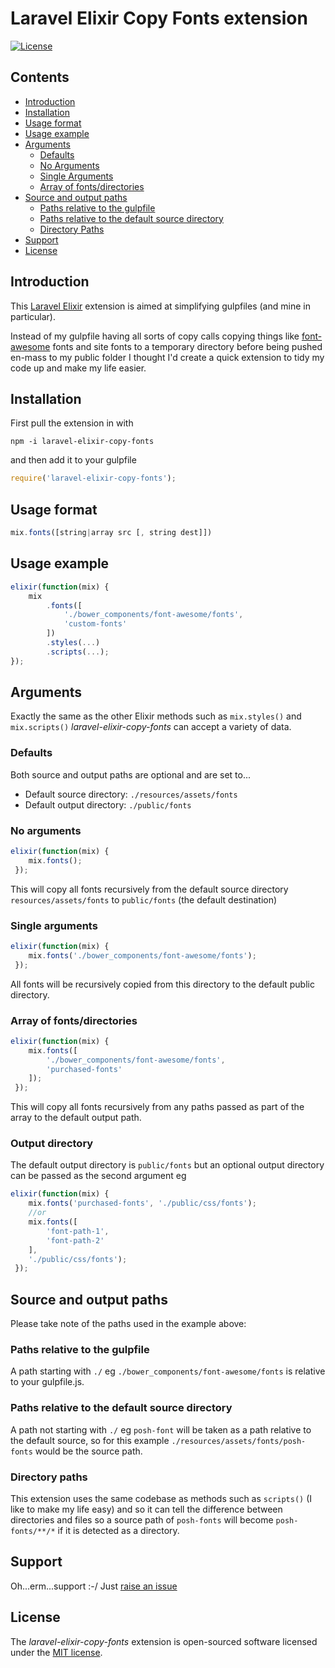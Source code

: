 # Laravel Elixir Copy Fonts extension
[![License](https://poser.pugx.org/laravel/framework/license.svg)](https://packagist.org/packages/laravel/framework)

## Contents
 * [Introduction](https://github.com/GrandadEvans/laravel-elixir-copy-fonts#introduction)
 * [Installation](https://github.com/GrandadEvans/laravel-elixir-copy-fonts#installation)
 * [Usage format](https://github.com/GrandadEvans/laravel-elixir-copy-fonts#usage-format)
 * [Usage example](https://github.com/GrandadEvans/laravel-elixir-copy-fonts#usage-example)
 * [Arguments](https://github.com/GrandadEvans/laravel-elixir-copy-fonts#arguments  )
    * [Defaults](https://github.com/GrandadEvans/laravel-elixir-copy-fonts#defaults)
    * [No Arguments](https://github.com/GrandadEvans/laravel-elixir-copy-fonts#no-arguments)
    * [Single Arguments](https://github.com/GrandadEvans/laravel-elixir-copy-fonts#single-arguments)
    * [Array of fonts/directories](https://github.com/GrandadEvans/laravel-elixir-copy-fonts#array-of-fontsdirectories)
 * [Source and output paths](https://github.com/GrandadEvans/laravel-elixir-copy-fonts#source-and-output-paths)
    * [Paths relative to the gulpfile](https://github.com/GrandadEvans/laravel-elixir-copy-fonts#paths-relative-to-the-gulpfile)
    * [Paths relative to the default source directory](https://github.com/GrandadEvans/laravel-elixir-copy-fonts#paths-relative-to-the-default-source-directory)
    * [Directory Paths](https://github.com/GrandadEvans/laravel-elixir-copy-fonts#directory-paths)
 * [Support](https://github.com/GrandadEvans/laravel-elixir-copy-fonts#support)
 * [License](https://github.com/GrandadEvans/laravel-elixir-copy-fonts#license)

## Introduction
This [Laravel Elixir](https://laravel.com/docs/master/elixir) extension is aimed at simplifying gulpfiles 
(and mine in particular).

Instead of my gulpfile having all sorts of copy calls copying things
like [font-awesome](http://fontawesome.io/) fonts and site fonts to a temporary directory before 
being pushed en-mass to my public folder I thought I'd create a quick 
extension to tidy my code up and make my life easier.

## Installation
First pull the extension in with
```shell
npm -i laravel-elixir-copy-fonts
```
and then add it to your gulpfile
```javascript
require('laravel-elixir-copy-fonts');
```

## Usage format
```javascript
mix.fonts([string|array src [, string dest]])
```

## Usage example
```javascript
elixir(function(mix) {
    mix
        .fonts([
            './bower_components/font-awesome/fonts',
            'custom-fonts'
        ])
        .styles(...)
        .scripts(...);
});
```

## Arguments
Exactly the same as the other Elixir methods such as `mix.styles()`
 and `mix.scripts()` *laravel-elixir-copy-fonts* can accept a 
 variety of data.

### Defaults
Both source and output paths are optional and are set to...
 * Default source directory: `./resources/assets/fonts`
 * Default output directory: `./public/fonts`
 
### No arguments
```javascript
elixir(function(mix) {
    mix.fonts();
 });
```
This will copy all fonts recursively from the default source directory
`resources/assets/fonts` to `public/fonts` (the default 
destination)

### Single arguments
```javascript
elixir(function(mix) {
    mix.fonts('./bower_components/font-awesome/fonts');
 });
```
All fonts will be recursively copied from this directory to the default
public directory.

### Array of fonts/directories
```javascript
elixir(function(mix) {
    mix.fonts([
        './bower_components/font-awesome/fonts',
        'purchased-fonts'
    ]);
 });
```
This will copy all fonts recursively from any paths passed as part of
the array to the default output path.

### Output directory
The default output directory is `public/fonts` but an optional 
output directory can be passed as the second argument eg
```javascript
elixir(function(mix) {
    mix.fonts('purchased-fonts', './public/css/fonts');
    //or
    mix.fonts([
        'font-path-1',
        'font-path-2'
    ],
    './public/css/fonts');
 });
```

## Source and output paths
Please take note of the paths used in the example above:
### Paths relative to the gulpfile
A path starting with `./` eg 
`./bower_components/font-awesome/fonts` is relative to your 
gulpfile.js.
### Paths relative to the default source directory
A path not starting with `./` eg `posh-font` will be taken 
as a path relative to the default source, so for this example 
`./resources/assets/fonts/posh-fonts` would be the source path.

### Directory paths
This extension uses the same codebase as methods such as `scripts()`
 (I like to make my life easy) and so it can tell the difference between
directories and files so a source path of `posh-fonts` will become
`posh-fonts/**/*` if it is detected as a directory.

## Support
Oh...erm...support :-/ Just [raise an issue](https://github.com/GrandadEvans/laravel-elixir-copy-fonts/issues])

## License

The *laravel-elixir-copy-fonts* extension is open-sourced software licensed under the [MIT license](http://opensource.org/licenses/MIT).

